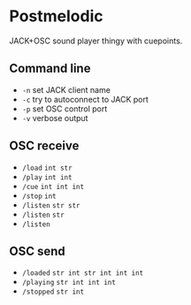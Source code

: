# Postmelodic

JACK+OSC sound player thingy with cuepoints.

## Command line

* `-n` set JACK client name
* `-c` try to autoconnect to JACK port
* `-p` set OSC control port
* `-v` verbose output

## OSC receive

* `/load` `int str`
* `/play` `int int`
* `/cue` `int int int`
* `/stop` `int`
* `/listen` `str str`
* `/listen` `str`
* `/listen`

## OSC send

* `/loaded` `str int str int int int` 
* `/playing` `str int int int`
* `/stopped` `str int`
